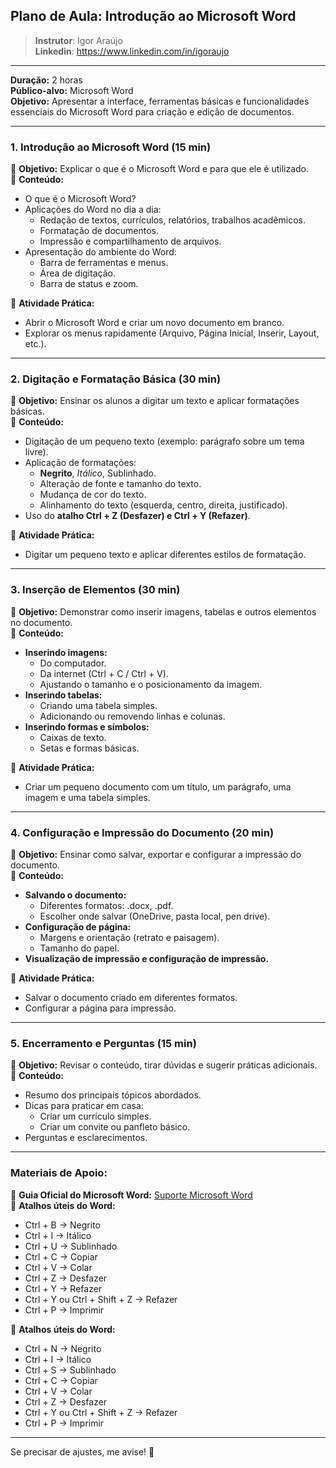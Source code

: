 ## **Plano de Aula: Introdução ao Microsoft Word**  

>**Instrutor**: Igor Araújo    
**Linkedin**: https://www.linkedin.com/in/igoraujo 

---

**Duração:** 2 horas  
**Público-alvo:** Microsoft Word  
**Objetivo:** Apresentar a interface, ferramentas básicas e funcionalidades essenciais do Microsoft Word para criação e edição de documentos.  

---

### **1. Introdução ao Microsoft Word (15 min)**  
📌 **Objetivo:** Explicar o que é o Microsoft Word e para que ele é utilizado.  
📌 **Conteúdo:**  
- O que é o Microsoft Word?  
- Aplicações do Word no dia a dia:  
  - Redação de textos, currículos, relatórios, trabalhos acadêmicos.  
  - Formatação de documentos.  
  - Impressão e compartilhamento de arquivos.  
- Apresentação do ambiente do Word:  
  - Barra de ferramentas e menus.  
  - Área de digitação.  
  - Barra de status e zoom.  

📌 **Atividade Prática:**  
- Abrir o Microsoft Word e criar um novo documento em branco.  
- Explorar os menus rapidamente (Arquivo, Página Inicial, Inserir, Layout, etc.).  

---

### **2. Digitação e Formatação Básica (30 min)**  
📌 **Objetivo:** Ensinar os alunos a digitar um texto e aplicar formatações básicas.  
📌 **Conteúdo:**  
- Digitação de um pequeno texto (exemplo: parágrafo sobre um tema livre).  
- Aplicação de formatações:  
  - **Negrito**, *Itálico*, Sublinhado.  
  - Alteração de fonte e tamanho do texto.  
  - Mudança de cor do texto.  
  - Alinhamento do texto (esquerda, centro, direita, justificado).  
- Uso do **atalho Ctrl + Z (Desfazer) e Ctrl + Y (Refazer)**.  

📌 **Atividade Prática:**  
- Digitar um pequeno texto e aplicar diferentes estilos de formatação.  

---

### **3. Inserção de Elementos (30 min)**  
📌 **Objetivo:** Demonstrar como inserir imagens, tabelas e outros elementos no documento.  
📌 **Conteúdo:**  
- **Inserindo imagens:**  
  - Do computador.  
  - Da internet (Ctrl + C / Ctrl + V).  
  - Ajustando o tamanho e o posicionamento da imagem.  
- **Inserindo tabelas:**  
  - Criando uma tabela simples.  
  - Adicionando ou removendo linhas e colunas.  
- **Inserindo formas e símbolos:**  
  - Caixas de texto.  
  - Setas e formas básicas.  

📌 **Atividade Prática:**  
- Criar um pequeno documento com um título, um parágrafo, uma imagem e uma tabela simples.  

---

### **4. Configuração e Impressão do Documento (20 min)**  
📌 **Objetivo:** Ensinar como salvar, exportar e configurar a impressão do documento.  
📌 **Conteúdo:**  
- **Salvando o documento:**  
  - Diferentes formatos: .docx, .pdf.  
  - Escolher onde salvar (OneDrive, pasta local, pen drive).  
- **Configuração de página:**  
  - Margens e orientação (retrato e paisagem).  
  - Tamanho do papel.  
- **Visualização de impressão e configuração de impressão.**  

📌 **Atividade Prática:**  
- Salvar o documento criado em diferentes formatos.  
- Configurar a página para impressão.  

---

### **5. Encerramento e Perguntas (15 min)**  
📌 **Objetivo:** Revisar o conteúdo, tirar dúvidas e sugerir práticas adicionais.  
📌 **Conteúdo:**  
- Resumo dos principais tópicos abordados.  
- Dicas para praticar em casa:  
  - Criar um currículo simples.  
  - Criar um convite ou panfleto básico.  
- Perguntas e esclarecimentos.  

---

### **Materiais de Apoio:**  
📌 **Guia Oficial do Microsoft Word:** [Suporte Microsoft Word](https://support.microsoft.com/pt-br/word)  
📌 **Atalhos úteis do Word:**  
  - Ctrl + B → Negrito  
  - Ctrl + I → Itálico  
  - Ctrl + U → Sublinhado  
  - Ctrl + C → Copiar  
  - Ctrl + V → Colar  
  - Ctrl + Z → Desfazer  
  - Ctrl + Y → Refazer  
  - Ctrl + Y ou Ctrl + Shift + Z → Refazer 
  - Ctrl + P → Imprimir  

📌 **Atalhos úteis do Word:**  
  - Ctrl + N → Negrito  
  - Ctrl + I → Itálico  
  - Ctrl + S → Sublinhado  
  - Ctrl + C → Copiar  
  - Ctrl + V → Colar  
  - Ctrl + Z → Desfazer  
  - Ctrl + Y ou Ctrl + Shift + Z → Refazer 
  - Ctrl + P → Imprimir  

---

Se precisar de ajustes, me avise! 🚀